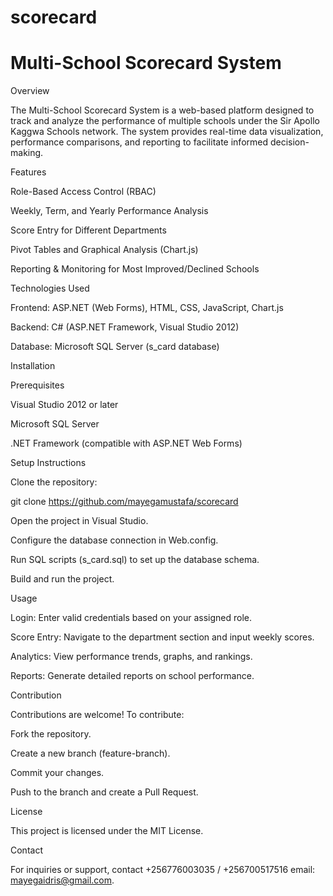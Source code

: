 # scorecard
# Multi-School Scorecard System

Overview

The Multi-School Scorecard System is a web-based platform designed to track and analyze the performance of multiple schools under the Sir Apollo Kaggwa  Schools network. The system provides real-time data visualization, performance comparisons, and reporting to facilitate informed decision-making.

Features

Role-Based Access Control (RBAC)

Weekly, Term, and Yearly Performance Analysis

Score Entry for Different Departments

Pivot Tables and Graphical Analysis (Chart.js)

Reporting & Monitoring for Most Improved/Declined Schools

Technologies Used

Frontend: ASP.NET (Web Forms), HTML, CSS, JavaScript, Chart.js

Backend: C# (ASP.NET Framework, Visual Studio 2012)

Database: Microsoft SQL Server (s_card database)

Installation

Prerequisites

Visual Studio 2012 or later

Microsoft SQL Server

.NET Framework (compatible with ASP.NET Web Forms)

Setup Instructions

Clone the repository:

git clone https://github.com/mayegamustafa/scorecard

Open the project in Visual Studio.

Configure the database connection in Web.config.

Run SQL scripts (s_card.sql) to set up the database schema.

Build and run the project.

Usage

Login: Enter valid credentials based on your assigned role.

Score Entry: Navigate to the department section and input weekly scores.

Analytics: View performance trends, graphs, and rankings.

Reports: Generate detailed reports on school performance.

Contribution

Contributions are welcome! To contribute:

Fork the repository.

Create a new branch (feature-branch).

Commit your changes.

Push to the branch and create a Pull Request.

License

This project is licensed under the MIT License.

Contact

For inquiries or support, contact +256776003035 / +256700517516  email: mayegaidris@gmail.com.

